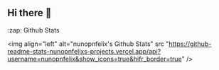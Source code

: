 ## Hi there 👋

<!--
**nunopnfelix/nunopnfelix** is a ✨ _special_ ✨ repository because its `README.md` (this file) appears on your GitHub profile.

Here are some ideas to get you started:

- 🔭 I’m currently working on ...
- 🌱 I’m currently learning ...
- 👯 I’m looking to collaborate on ...
- 🤔 I’m looking for help with ...
- 💬 Ask me about ...
- 📫 How to reach me: ...
- 😄 Pronouns: ...
- ⚡ Fun fact: ...
-->

</details>

</details>
  <summary>:zap: Github Stats</summary>

  <img align="left" alt="nunopnfelix's Github Stats" src "https://github-readme-stats-nunopnfelixs-projects.vercel.app/api?username=nunopnfelix&show_icons=true&hifr_border=true" />

</details>
